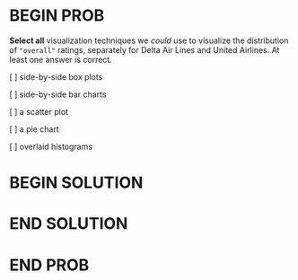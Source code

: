 # BEGIN PROB

**Select all** visualization techniques we *could* use to visualize the
distribution of `"overall"` ratings, separately for Delta Air Lines and
United Airlines. At least one answer is correct.

[ ] side-by-side box plots

[ ] side-by-side bar charts

[ ] a scatter plot

[ ] a pie chart

[ ] overlaid histograms

# BEGIN SOLUTION

# END SOLUTION

# END PROB